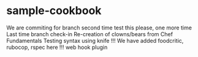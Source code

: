 # sample-cookbook
We are commiting for branch second time
test this please, one more time
Last time branch check-in
Re-creation of clowns/bears from Chef Fundamentals
Testing syntax using knife !!!
We have added foodcritic, rubocop, rspec here !!!
web hook plugin
